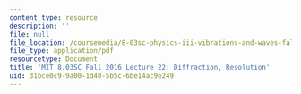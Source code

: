 ```yaml
---
content_type: resource
description: ''
file: null
file_location: /coursemedia/8-03sc-physics-iii-vibrations-and-waves-fall-2016/31bce0c99a001d405b5c6be14ac9e249_MIT8_03SCF16_hw_Lec22.pdf
file_type: application/pdf
resourcetype: Document
title: 'MIT 8.03SC Fall 2016 Lecture 22: Diffraction, Resolution'
uid: 31bce0c9-9a00-1d40-5b5c-6be14ac9e249
---
```

